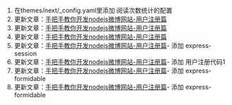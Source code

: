 1. 在themes/next/_config.yaml里添加 阅读次数统计的配置
2. 更新文章：[手把手教你开发nodejs微博网站-用户注册篇](http://phping1.github.io/2017/02/07/nodejsBlog-reg/)
3. 更新文章：[手把手教你开发nodejs微博网站-用户注册篇](http://phping1.github.io/2017/02/07/nodejsBlog-reg/)
4. 更新文章：[手把手教你开发nodejs微博网站-用户注册篇](http://phping1.github.io/2017/02/07/nodejsBlog-reg/)
5. 更新文章：[手把手教你开发nodejs微博网站-用户注册篇](http://phping1.github.io/2017/02/07/nodejsBlog-reg/)- 添加 express-session
6. 更新文章：[手把手教你开发nodejs微博网站-用户注册篇](http://phping1.github.io/2017/02/07/nodejsBlog-reg/)- 添加 用户注册代码1
7. 更新文章：[手把手教你开发nodejs微博网站-用户注册篇](http://phping1.github.io/2017/02/07/nodejsBlog-reg/)- 添加 express-formidable
8. 更新文章：[手把手教你开发nodejs微博网站-用户注册篇](http://phping1.github.io/2017/02/07/nodejsBlog-reg/)- 添加 express-formidable
